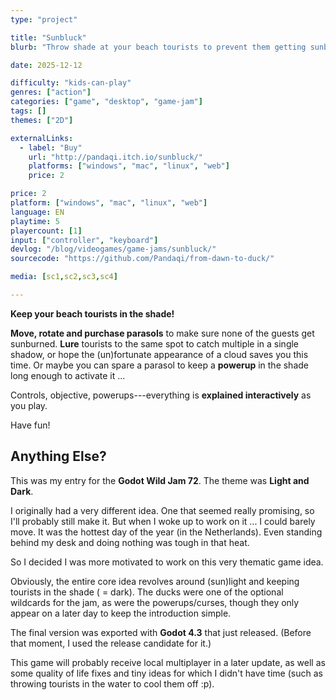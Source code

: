```yaml
---
type: "project"

title: "Sunbluck"
blurb: "Throw shade at your beach tourists to prevent them getting sunburned."

date: 2025-12-12

difficulty: "kids-can-play"
genres: ["action"]
categories: ["game", "desktop", "game-jam"]
tags: []
themes: ["2D"]

externalLinks:
  - label: "Buy"
    url: "http://pandaqi.itch.io/sunbluck/"
    platforms: ["windows", "mac", "linux", "web"]
    price: 2

price: 2
platform: ["windows", "mac", "linux", "web"]
language: EN
playtime: 5
playercount: [1]
input: ["controller", "keyboard"]
devlog: "/blog/videogames/game-jams/sunbluck/"
sourcecode: "https://github.com/Pandaqi/from-dawn-to-duck/"

media: [sc1,sc2,sc3,sc4]

---
```


**Keep your beach tourists in the shade!**

**Move, rotate and purchase parasols** to make sure none of the guests get sunburned. **Lure** tourists to the same spot to catch multiple in a single shadow, or hope the (un)fortunate appearance of a cloud saves you this time. Or maybe you can spare a parasol to keep a **powerup** in the shade long enough to activate it ...

Controls, objective, powerups---everything is **explained interactively** as you play.

Have fun!

## Anything Else?

This was my entry for the **Godot Wild Jam 72**. The theme was **Light and Dark**.

I originally had a very different idea. One that seemed really promising, so I'll probably still make it. But when I woke up to work on it ... I could barely move. It was the hottest day of the year (in the Netherlands). Even standing behind my desk and doing nothing was tough in that heat.

So I decided I was more motivated to work on this very thematic game idea.

Obviously, the entire core idea revolves around (sun)light and keeping tourists in the shade ( = dark). The ducks were one of the optional wildcards for the jam, as were the powerups/curses, though they only appear on a later day to keep the introduction simple.

The final version was exported with **Godot 4.3** that just released. (Before that moment, I used the release candidate for it.)

This game will probably receive local multiplayer in a later update, as well as some quality of life fixes and tiny ideas for which I didn't have time (such as throwing tourists in the water to cool them off :p).

